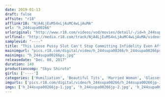```yaml
---
date: 2019-01-13
draft: false
affsite: "r18"
afflinkr18: "NjA4LjEuMS4xLjAuMC4wLjAuMA"
url: "h_244supa00266"
urloriginal: "http://www.r18.com/videos/vod/movies/detail/-/id=h_244supa00266"
urlfinal: "http://media.r18.com/track/NjA4LjEuMS4xLjAuMC4wLjAuMA/videos/vod/movies/detail/-/id=h_244supa00266"
samplevid: "----"
title: "This Loose Pussy Slut Can't Stop Committing Infidelity Even After Getting Married, And So She's Always Having Sex With Other Women's Husbands Or Boyfriends She's So Addicted To Pleasure That She Can't Stop Having Sex No Matter How Much She Cums"
mainimgurl: "pics.r18.com/digital/video/h_244supa00266/h_244supa00266ps.jpg"
mainimgs: "h_244supa00266ps.jpg"
releasedate: "Dec. 08, 2017"
duration: 140
productioncomp: "Skyu Shiroto"
girls: ['----']
categories: ['Humiliation', 'Beautiful Tits', 'Married Woman', 'Glasses', 'Creampie', 'Hi-Def']
imgurls: ['pics.r18.com/digital/video/h_244supa00266/h_244supa00266jp-1.jpg', 'pics.r18.com/digital/video/h_244supa00266/h_244supa00266jp-2.jpg', 'pics.r18.com/digital/video/h_244supa00266/h_244supa00266jp-3.jpg', 'pics.r18.com/digital/video/h_244supa00266/h_244supa00266jp-4.jpg', 'pics.r18.com/digital/video/h_244supa00266/h_244supa00266jp-5.jpg', 'pics.r18.com/digital/video/h_244supa00266/h_244supa00266jp-6.jpg', 'pics.r18.com/digital/video/h_244supa00266/h_244supa00266jp-7.jpg', 'pics.r18.com/digital/video/h_244supa00266/h_244supa00266jp-8.jpg', 'pics.r18.com/digital/video/h_244supa00266/h_244supa00266jp-9.jpg', 'pics.r18.com/digital/video/h_244supa00266/h_244supa00266jp-10.jpg', 'pics.r18.com/digital/video/h_244supa00266/h_244supa00266jp-11.jpg', 'pics.r18.com/digital/video/h_244supa00266/h_244supa00266jp-12.jpg', 'pics.r18.com/digital/video/h_244supa00266/h_244supa00266jp-13.jpg', 'pics.r18.com/digital/video/h_244supa00266/h_244supa00266jp-14.jpg', 'pics.r18.com/digital/video/h_244supa00266/h_244supa00266jp-15.jpg', 'pics.r18.com/digital/video/h_244supa00266/h_244supa00266jp-16.jpg', 'pics.r18.com/digital/video/h_244supa00266/h_244supa00266jp-17.jpg', 'pics.r18.com/digital/video/h_244supa00266/h_244supa00266jp-18.jpg', 'pics.r18.com/digital/video/h_244supa00266/h_244supa00266jp-19.jpg', 'pics.r18.com/digital/video/h_244supa00266/h_244supa00266jp-20.jpg']
imgs: ['h_244supa00266jp-1.jpg', 'h_244supa00266jp-2.jpg', 'h_244supa00266jp-3.jpg', 'h_244supa00266jp-4.jpg', 'h_244supa00266jp-5.jpg', 'h_244supa00266jp-6.jpg', 'h_244supa00266jp-7.jpg', 'h_244supa00266jp-8.jpg', 'h_244supa00266jp-9.jpg', 'h_244supa00266jp-10.jpg', 'h_244supa00266jp-11.jpg', 'h_244supa00266jp-12.jpg', 'h_244supa00266jp-13.jpg', 'h_244supa00266jp-14.jpg', 'h_244supa00266jp-15.jpg', 'h_244supa00266jp-16.jpg', 'h_244supa00266jp-17.jpg', 'h_244supa00266jp-18.jpg', 'h_244supa00266jp-19.jpg', 'h_244supa00266jp-20.jpg']
---
```

